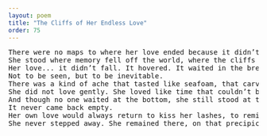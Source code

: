 ```yaml
---
layout: poem
title: "The Cliffs of Her Endless Love"
order: 75
---
```


<pre>
There were no maps to where her love ended because it didn’t. It only unraveled... like wind loosening the sky from its own skin.
She stood where memory fell off the world, where the cliffs grew tired of pretending to be solid and began to crumble into hush.
Her love... it didn’t fall. It hovered. It waited in the breath between two heartbreaks and chose to stay.
Not to be seen, but to be inevitable.
There was a kind of ache that tasted like seafoam, that carved itself into her like the ocean carves the earth without asking for permission, without needing to be thanked.
She did not love gently. She loved like time that couldn’t be paused. She loved like storms that forgot how to end.
And though no one waited at the bottom, she still stood at the edge each day, offering her pulse to the wind as if it could carry what she could not speak.
It never came back empty.
Her own love would always return to kiss her lashes, to remind her that she had once been a place someone longed to fall from... not for death, but for release.
She never stepped away. She remained there, on that precipice of everything— a silhouette drawn not in shadow but in ache. In devotion. In the silent cliffs that know they were shaped by love too vast to stay within.
</pre>
